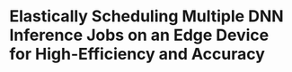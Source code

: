 # Elastically Scheduling Multiple DNN Inference Jobs on an Edge Device for High-Efficiency and Accuracy
